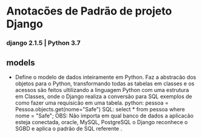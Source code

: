 # **Anotacões de Padrão de projeto Django**
### django 2.1.5 | Python 3.7

## models
 - Define o modelo de dados inteiramente em Python. Faz a abstracão dos objetos para o Python,
transformando todas as tabelas em classes e os acessos são feitos ultilizando a linguagem
Python com uma estrutura em Classes, onde o Django realiza a conversão para SQL
exemplos de como fazer uma requisicão em uma tabela. 
 python: pessoa = Pessoa.objects.get(nome="Safe") 
 SQL: select * from pessoa where nome = "Safe";
 OBS: Não importa em qual banco de dados a aplicacão esteja conectada, oracle, MySQL, PostgreSQL
o Django reconhece o SGBD e aplica o padrão de SQL referente .